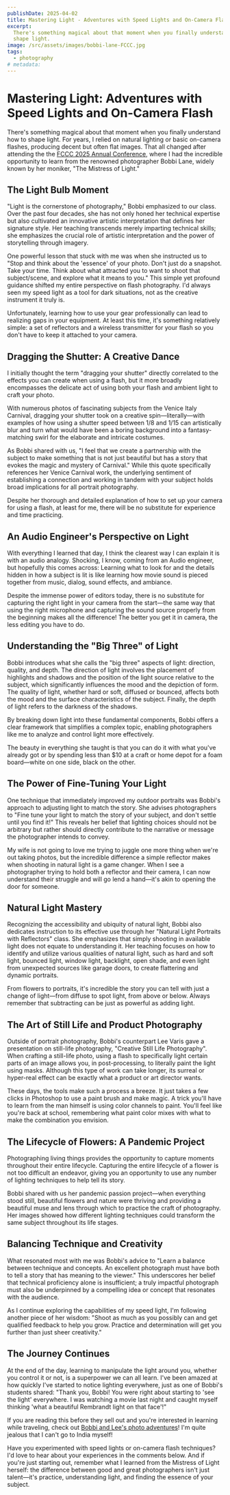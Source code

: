 ```yaml
---
publishDate: 2025-04-02
title: Mastering Light - Adventures with Speed Lights and On-Camera Flash
excerpt:
  There's something magical about that moment when you finally understand how to
  shape light.
image: /src/assets/images/bobbi-lane-FCCC.jpg
tags:
  - photography
# metadata:
---
```


# Mastering Light: Adventures with Speed Lights and On-Camera Flash

There's something magical about that moment when you finally understand how to
shape light. For years, I relied on natural lighting or basic on-camera flashes,
producing decent but often flat images. That all changed after attending the the
[FCCC 2025 Annual Conference](https://dpi-sig.org/Members/f3c25/mainpage.html),
where I had the incredible opportunity to learn from the renowned photographer
Bobbi Lane, widely known by her moniker, "The Mistress of Light."

## The Light Bulb Moment

"Light is the cornerstone of photography," Bobbi emphasized to our class. Over
the past four decades, she has not only honed her technical expertise but also
cultivated an innovative artistic interpretation that defines her signature
style. Her teaching transcends merely imparting technical skills; she emphasizes
the crucial role of artistic interpretation and the power of storytelling
through imagery.

One powerful lesson that stuck with me was when she instructed us to "Stop and
think about the 'essence' of your photo. Don't just do a snapshot. Take your
time. Think about what attracted you to want to shoot that subject/scene, and
explore what it means to you." This simple yet profound guidance shifted my
entire perspective on flash photography. I'd always seen my speed light as a
tool for dark situations, not as the creative instrument it truly is.

Unfortunately, learning how to use your gear professionally can lead to
realizing gaps in your equipment. At least this time, it's something relatively
simple: a set of reflectors and a wireless transmitter for your flash so you
don't have to keep it attached to your camera.

## Dragging the Shutter: A Creative Dance

I initially thought the term "dragging your shutter" directly correlated to the
effects you can create when using a flash, but it more broadly encompasses the
delicate act of using both your flash and ambient light to craft your photo.

With numerous photos of fascinating subjects from the Venice Italy Carnival,
dragging your shutter took on a creative spin—literally—with examples of how
using a shutter speed between 1/8 and 1/15 can artistically blur and turn what
would have been a boring background into a fantasy-matching swirl for the
elaborate and intricate costumes.

As Bobbi shared with us, "I feel that we create a partnership with the subject
to make something that is not just beautiful but has a story that evokes the
magic and mystery of Carnival." While this quote specifically references her
Venice Carnival work, the underlying sentiment of establishing a connection and
working in tandem with your subject holds broad implications for all portrait
photography.

Despite her thorough and detailed explanation of how to set up your camera for
using a flash, at least for me, there will be no substitute for experience and
time practicing.

## An Audio Engineer's Perspective on Light

With everything I learned that day, I think the clearest way I can explain it is
with an audio analogy. Shocking, I know, coming from an Audio engineer, but
hopefully this comes across: Learning what to look for and the details hidden in
how a subject is lit is like learning how movie sound is pieced together from
music, dialog, sound effects, and ambiance.

Despite the immense power of editors today, there is no substitute for capturing
the right light in your camera from the start—the same way that using the right
microphone and capturing the sound source properly from the beginning makes all
the difference! The better you get it in camera, the less editing you have to
do.

## Understanding the "Big Three" of Light

Bobbi introduces what she calls the "big three" aspects of light: direction,
quality, and depth. The direction of light involves the placement of highlights
and shadows and the position of the light source relative to the subject, which
significantly influences the mood and the depiction of form. The quality of
light, whether hard or soft, diffused or bounced, affects both the mood and the
surface characteristics of the subject. Finally, the depth of light refers to
the darkness of the shadows.

By breaking down light into these fundamental components, Bobbi offers a clear
framework that simplifies a complex topic, enabling photographers like me to
analyze and control light more effectively.

The beauty in everything she taught is that you can do it with what you've
already got or by spending less than $10 at a craft or home depot for a foam
board—white on one side, black on the other.

## The Power of Fine-Tuning Your Light

One technique that immediately improved my outdoor portraits was Bobbi's
approach to adjusting light to match the story. She advises photographers to
"Fine tune your light to match the story of your subject, and don't settle until
you find it!" This reveals her belief that lighting choices should not be
arbitrary but rather should directly contribute to the narrative or message the
photographer intends to convey.

My wife is not going to love me trying to juggle one more thing when we're out
taking photos, but the incredible difference a simple reflector makes when
shooting in natural light is a game changer. When I see a photographer trying to
hold both a reflector and their camera, I can now understand their struggle and
will go lend a hand—it's akin to opening the door for someone.

## Natural Light Mastery

Recognizing the accessibility and ubiquity of natural light, Bobbi also
dedicates instruction to its effective use through her "Natural Light Portraits
with Reflectors" class. She emphasizes that simply shooting in available light
does not equate to understanding it. Her teaching focuses on how to identify and
utilize various qualities of natural light, such as hard and soft light, bounced
light, window light, backlight, open shade, and even light from unexpected
sources like garage doors, to create flattering and dynamic portraits.

From flowers to portraits, it's incredible the story you can tell with just a
change of light—from diffuse to spot light, from above or below. Always remember
that subtracting can be just as powerful as adding light.

## The Art of Still Life and Product Photography

Outside of portrait photography, Bobbi's counterpart Lee Varis gave a
presentation on still-life photography, "Creative Still Life Photography". When
crafting a still-life photo, using a flash to specifically light certain parts
of an image allows you, in post-processing, to literally paint the light using
masks. Although this type of work can take longer, its surreal or hyper-real
effect can be exactly what a product or art director wants.

These days, the tools make such a process a breeze. It just takes a few clicks
in Photoshop to use a paint brush and make magic. A trick you'll have to learn
from the man himself is using color channels to paint. You'll feel like you're
back at school, remembering what paint color mixes with what to make the
combination you envision.

## The Lifecycle of Flowers: A Pandemic Project

Photographing living things provides the opportunity to capture moments
throughout their entire lifecycle. Capturing the entire lifecycle of a flower is
not too difficult an endeavor, giving you an opportunity to use any number of
lighting techniques to help tell its story.

Bobbi shared with us her pandemic passion project—when everything stood still,
beautiful flowers and nature were thriving and providing a beautiful muse and
lens through which to practice the craft of photography. Her images showed how
different lighting techniques could transform the same subject throughout its
life stages.

## Balancing Technique and Creativity

What resonated most with me was Bobbi's advice to "Learn a balance between
technique and concepts. An excellent photograph must have both to tell a story
that has meaning to the viewer." This underscores her belief that technical
proficiency alone is insufficient; a truly impactful photograph must also be
underpinned by a compelling idea or concept that resonates with the audience.

As I continue exploring the capabilities of my speed light, I'm following
another piece of her wisdom: "Shoot as much as you possibly can and get
qualified feedback to help you grow. Practice and determination will get you
further than just sheer creativity."

## The Journey Continues

At the end of the day, learning to manipulate the light around you, whether you
control it or not, is a superpower we can all learn. I've been amazed at how
quickly I've started to notice lighting everywhere, just as one of Bobbi's
students shared: "Thank you, Bobbi! You were right about starting to 'see the
light' everywhere. I was watching a movie last night and caught myself thinking
'what a beautiful Rembrandt light on that face'!"

If you are reading this before they sell out and you're interested in learning
while traveling, check out
[Bobbi and Lee's photo adventures](https://bobbiandleesphotoadventures.com/)!
I'm quite jealous that I can't go to India myself!

Have you experimented with speed lights or on-camera flash techniques? I'd love
to hear about your experiences in the comments below. And if you're just
starting out, remember what I learned from the Mistress of Light herself: the
difference between good and great photographers isn't just talent—it's practice,
understanding light, and finding the essence of your subject.
